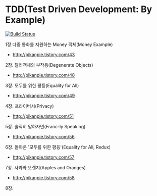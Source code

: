 # TDD(Test Driven Development: By Example)

[![Build Status](https://travis-ci.org/JuHyun/tddbe.svg?branch=master)](https://travis-ci.org/JuHyun/tddbe)

1장 다중 통화를 지원하는 Money 객체(Money Example)
 - http://pikanpie.tistory.com/43

2장. 달러객체의 부작용(Degenerate Objects)
 - http://pikanpie.tistory.com/48

3장. 모두를 위한 평등(Equality for All)
 - http://pikanpie.tistory.com/49

4장. 프라이버시(Privacy)
 - http://pikanpie.tistory.com/51

5장. 솔직히 말하자면(Franc-ly Speaking)
 - http://pikanpie.tistory.com/56

6장. 돌아온 '모두를 위한 평등'(Equality for All, Redux)
 - http://pikanpie.tistory.com/57

7장. 사과와 오렌지(Apples and Oranges)
 - http://pikanpie.tistory.com/58

8장.
